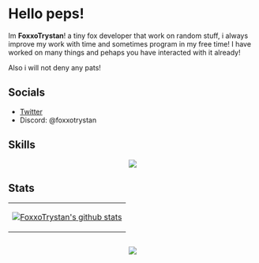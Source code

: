 # Hello peps!

Im **FoxxoTrystan**! a tiny fox developer that work on random stuff, i always improve my work with time and sometimes program in my free time!
I have worked on many things and pehaps you have interacted with it already!

Also i will not deny any pats!

## Socials

- [Twitter](https://twitter.com/FoxxoTrystan)
- Discord: @foxxotrystan

## Skills

<p align="center">
  <a href="https://skillicons.dev/" target="_blank">
    <img
      src="https://skillicons.dev/icons?i=github,c,cs,css,discord,bots,discordjs,dotnet,express,firebase,git,githubactions,html,htmx,java,js,lua,mysql,nodejs,npm,sqlite,ts,unity,visualstudio,vscode&theme=dark"
    />
  </a>
</p>

## Stats

<table align="center">
  <tr>
    <td colspan="2">
      <p align="center">
        <a
          href="https://github.com/anuraghazra/github-readme-stats/"
          target="_blank"
          ><img
            src="https://github-readme-stats.vercel.app/api?username=FoxxoTrystan&show_icons=true&include_all_commits=true&count_private=true&bg_color=1e1e2e&text_color=cdd6f4&icon_color=cba6f7&title_color=94e2d5"
            alt="FoxxoTrystan's github stats"
        /></a>
      </p>
    </td>
  </tr>
  <tr>
</table>

##

<p align="center">
	<img src="https://raw.githubusercontent.com/catppuccin/catppuccin/main/assets/footers/gray0_ctp_on_line.svg?sanitize=true" />
</p>
